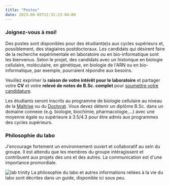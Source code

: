 ```yaml
---
title: "Postes"
date: 2023-06-05T22:31:23-04:00
---
```


### Joignez-vous à moi!
Des postes sont disponibles pour des étudiant(e)s aux cycles supérieurs et,
possiblement, des stagiaires postdoctoraux. Les candidats qui
désirent faire de la recherche expérimentale en laboratoire
ou en bio-informatique sont les bienvenus. Selon le projet,
des candidats avec un historique en biologie cellulaire,
moléculaire, en génétique, en biologie de l'ARN ou en
bio-informatique, par exemple, pourraient répondre aux besoins.

Veuillez exprimer la **raison de votre intérêt pour le laboratoire**
et partager votre **CV** et votre **relevé de notes de B.Sc. complet** pour
[soumettre votre candidature](mailto:mathieu.quesnel-vallieres@pennmedicine.upenn.edu).

Les étudiants seront inscrits au programme de biologie cellulaire au niveau
de la [Maîtrise](https://www.usherbrooke.ca/admission/programme/607/maitrise-en-biologie-cellulaire/)
ou du [Doctorat](https://www.usherbrooke.ca/admission/programme/704/doctorat-en-biologie-cellulaire/).
Vous devez détenir un diplôme B.Sc. dans un domaine connexe
(e.g. biologie, biochimie, pharmacologie,...) avec une moyenne égale ou
supérieure à 3.5/4.3 pour être admis aux programmes des cycles supérieurs.

### Philosophie du labo
J'encourage fortement un environnement ouvert et collaboratif au sein
du groupe. Il est attendu que les membres du groupe intéragissent et
contribuent aux projets des uns et des autres. La communication est
d'une importance promordiale.

![lab trinity](/img/lab_trinity.fr.png)
La philosophie du labo et autres informations reliées à la vie
du labo sont décrites dans un guide, disponible ici sous peu.
